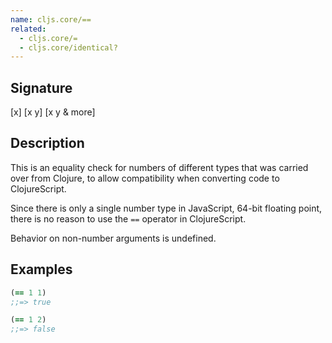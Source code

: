 ```yaml
---
name: cljs.core/==
related:
  - cljs.core/=
  - cljs.core/identical?
---
```


## Signature
[x]
[x y]
[x y & more]


## Description

This is an equality check for numbers of different types that was carried over from Clojure,
to allow compatibility when converting code to ClojureScript.

Since there is only a single number type in JavaScript, 64-bit floating point, there is no
reason to use the `==` operator in ClojureScript.

Behavior on non-number arguments is undefined.


## Examples

```clj
(== 1 1)
;;=> true

(== 1 2)
;;=> false
```